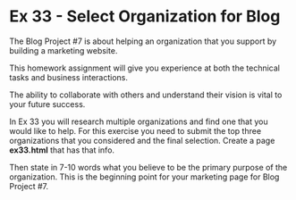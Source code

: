 # Ex 33 - Select Organization for Blog

The Blog Project #7 is about helping an organization that you support
by building a marketing website.

This homework assignment will give you experience at both the technical
tasks and business interactions.

The ability to collaborate with others and understand their vision is
vital to your future success.

In Ex 33 you will research multiple organizations and find one that you
would like to help.  For this exercise you need to submit the top three
organizations that you considered and the final selection. Create a page
**ex33.html** that has that info.

Then state in 7-10 words what you believe to be the primary purpose of the
organization.  This is the beginning point for your marketing page for
Blog Project #7.

